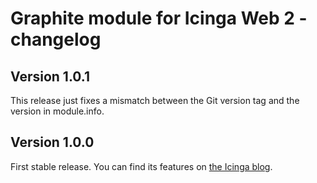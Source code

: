 # Graphite module for Icinga Web 2 - changelog

## Version 1.0.1

This release just fixes a mismatch between the Git version tag and the version
in module.info.

## Version 1.0.0

First stable release. You can find its features on
[the Icinga blog](https://www.icinga.com/2018/03/21/graphite-module-for-icinga-web-2-released/).
